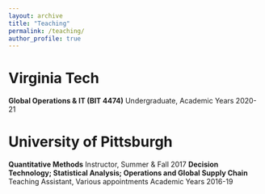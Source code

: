 ```yaml
---
layout: archive
title: "Teaching"
permalink: /teaching/
author_profile: true
---
```


# Virginia Tech
**Global Operations & IT (BIT 4474)** Undergraduate, Academic Years 2020-21

# University of Pittsburgh
**Quantitative Methods** Instructor, Summer & Fall 2017
**Decision Technology; Statistical Analysis; Operations and Global Supply Chain** Teaching Assistant, Various appointments Academic Years 2016-19
